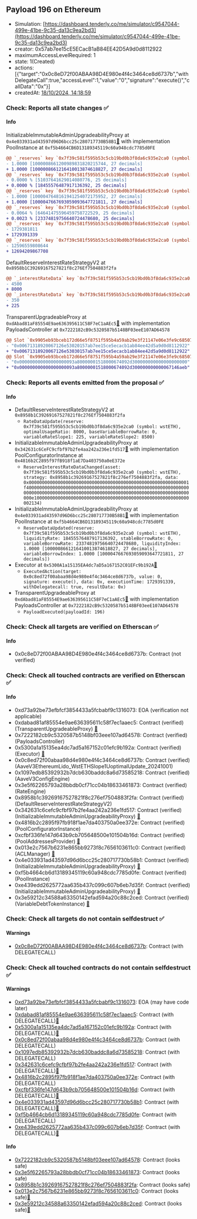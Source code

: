 ## Payload 196 on Ethereum

- Simulation: [https://dashboard.tenderly.co/me/simulator/c9547044-499e-41be-9c35-da13c9ea2bd3](https://dashboard.tenderly.co/me/simulator/c9547044-499e-41be-9c35-da13c9ea2bd3)
- creator: 0x57ab7ee15cE5ECacB1aB84EE42D5A9d0d8112922
- maximumAccessLevelRequired: 1
- state: 1(Created)
- actions: [{"target":"0x0c8eD72f00ABAA98D4E980e4f4c3464ce8d6737b","withDelegateCall":true,"accessLevel":1,"value":"0","signature":"execute()","callData":"0x"}]
- createdAt: [18/10/2024, 14:18:59](https://etherscan.io/tx/0xaa67d56f65757c76298cdec2024de6dc5ea58b53731117fd38a2429dbf5a848a)

### Check: Reports all state changes :white_check_mark:

#### Info


InitializableImmutableAdminUpgradeabilityProxy at `0x4e033931ad43597d96D6bcc25c280717730B58B1`[:ghost:](https://github.com/bgd-labs/aave-address-book "AaveV3EthereumLido.POOL") with implementation PoolInstance at `0xf5b4664CB6D13189345119c60a948cdc7785d0FE`
```diff
@@ `_reserves` key `0x7f39c581f595b53c5cb19bd0b3f8da6c935e2ca0 (symbol: wstETH).liquidityIndex` @@
- 1.0000 [1000008661200989831820215744, 27 decimals]
+ 1.0000 [1000008661216410013874618827, 27 decimals]
@@ `_reserves` key `0x7f39c581f595b53c5cb19bd0b3f8da6c935e2ca0 (symbol: wstETH).currentLiquidityRate` @@
- 0.0000 % [51037641629014080776, 25 decimals]
+ 0.0000 % [18455576487917136392, 25 decimals]
@@ `_reserves` key `0x7f39c581f595b53c5cb19bd0b3f8da6c935e2ca0 (symbol: wstETH).variableBorrowIndex` @@
- 1.0000 [1000047648161941254072175952, 27 decimals]
+ 1.0000 [1000047667693059093647721811, 27 decimals]
@@ `_reserves` key `0x7f39c581f595b53c5cb19bd0b3f8da6c935e2ca0 (symbol: wstETH).currentVariableBorrowRate` @@
- 0.0064 % [64641475596459758722529, 25 decimals]
+ 0.0023 % [23374819756640724478680, 25 decimals]
@@ `_reserves` key `0x7f39c581f595b53c5cb19bd0b3f8da6c935e2ca0 (symbol: wstETH).lastUpdateTimestamp` @@
- 1729381811
+ 1729391339
@@ `_reserves` key `0x7f39c581f595b53c5cb19bd0b3f8da6c935e2ca0 (symbol: wstETH).accruedToTreasury` @@
- 12596559808644
+ 12694209867708
```

DefaultReserveInterestRateStrategyV2 at `0x8958b1C39269167527821f8c276Ef7504883f2fa`
```diff
@@ `_interestRateData` key `0x7f39c581f595b53c5cb19bd0b3f8da6c935e2ca0.optimalUsageRatio` @@
- 4500
+ 8000
@@ `_interestRateData` key `0x7f39c581f595b53c5cb19bd0b3f8da6c935e2ca0.variableRateSlope1` @@
- 350
+ 225
```

TransparentUpgradeableProxy at `0xdAbad81aF85554E9ae636395611C58F7eC1aAEc5`[:ghost:](https://github.com/bgd-labs/aave-address-book "GovernanceV3Ethereum.PAYLOADS_CONTROLLER") with implementation PayloadsController at `0x7222182cB9c5320587b5148BF03eeE107AD64578`
```diff
@@ Slot `0x9905eb93bceb172d66e5f8751f595b4a59ab29e3f21147e06e3fe9c68507d170` @@
- "0x00671318920067126e53020157ab7ee15ce5ecacb1ab84ee42d5a9d0d8112922"
+ "0x00671318920067126e53030157ab7ee15ce5ecacb1ab84ee42d5a9d0d8112922"
@@ Slot `0x9905eb93bceb172d66e5f8751f595b4a59ab29e3f21147e06e3fe9c68507d171` @@
- "0x000000000000000000093a80000001518000674092d300000000000000000000"
+ "0x000000000000000000093a80000001518000674092d300000000000067146aeb"
```


### Check: Reports all events emitted from the proposal :white_check_mark:

#### Info

- DefaultReserveInterestRateStrategyV2 at `0x8958b1C39269167527821f8c276Ef7504883f2fa`
  - `RateDataUpdate(reserve: 0x7f39c581f595b53c5cb19bd0b3f8da6c935e2ca0 (symbol: wstETH), optimalUsageRatio: 8000, baseVariableBorrowRate: 0, variableRateSlope1: 225, variableRateSlope2: 8500)`
- InitializableImmutableAdminUpgradeabilityProxy at `0x342631c6CeFC9cfbf97b2fe4aa242a236e1fd517`[:ghost:](https://github.com/bgd-labs/aave-address-book "AaveV3EthereumLido.POOL_CONFIGURATOR") with implementation PoolConfiguratorInstance at `0x4816b2C2895f97fB918f1aE7Da403750a0eE372e`
  - `ReserveInterestRateDataChanged(asset: 0x7f39c581f595b53c5cb19bd0b3f8da6c935e2ca0 (symbol: wstETH), strategy: 0x8958b1c39269167527821f8c276ef7504883f2fa, data: 0x0000000000000000000000000000000000000000000000000000000000001f40000000000000000000000000000000000000000000000000000000000000000000000000000000000000000000000000000000000000000000000000000000e10000000000000000000000000000000000000000000000000000000000002134)`
- InitializableImmutableAdminUpgradeabilityProxy at `0x4e033931ad43597d96D6bcc25c280717730B58B1`[:ghost:](https://github.com/bgd-labs/aave-address-book "AaveV3EthereumLido.POOL") with implementation PoolInstance at `0xf5b4664CB6D13189345119c60a948cdc7785d0FE`
  - `ReserveDataUpdated(reserve: 0x7f39c581f595b53c5cb19bd0b3f8da6c935e2ca0 (symbol: wstETH), liquidityRate: 18455576487917136392, stableBorrowRate: 0, variableBorrowRate: 23374819756640724478680, liquidityIndex: 1.0000 [1000008661216410013874618827, 27 decimals], variableBorrowIndex: 1.0000 [1000047667693059093647721811, 27 decimals])`
- Executor at `0x5300A1a15135EA4dc7aD5a167152C01EFc9b192A`[:ghost:](https://github.com/bgd-labs/aave-address-book "AaveV2Ethereum.POOL_ADMIN, AaveV2EthereumAMM.POOL_ADMIN, AaveV3Ethereum.ACL_ADMIN, AaveV3EthereumEtherFi.ACL_ADMIN, AaveV3EthereumLido.ACL_ADMIN, GovernanceV3Ethereum.EXECUTOR_LVL_1")
  - `ExecutedAction(target: 0x0c8ed72f00abaa98d4e980e4f4c3464ce8d6737b, value: 0, signature: execute(), data: 0x, executionTime: 1729391339, withDelegatecall: true, resultData: 0x)`
- TransparentUpgradeableProxy at `0xdAbad81aF85554E9ae636395611C58F7eC1aAEc5`[:ghost:](https://github.com/bgd-labs/aave-address-book "GovernanceV3Ethereum.PAYLOADS_CONTROLLER") with implementation PayloadsController at `0x7222182cB9c5320587b5148BF03eeE107AD64578`
  - `PayloadExecuted(payloadId: 196)`

### Check: Check all targets are verified on Etherscan :white_check_mark:

#### Info

- 0x0c8eD72f00ABAA98D4E980e4f4c3464ce8d6737b: Contract (not verified) 

### Check: Check all touched contracts are verified on Etherscan :white_check_mark:

#### Info

- 0xd73a92be73efbfcf3854433a5fcbabf9c1316073: EOA (verification not applicable)
- 0xdabad81af85554e9ae636395611c58f7ec1aaec5: Contract (verified) (TransparentUpgradeableProxy) [:ghost:](https://github.com/bgd-labs/aave-address-book "GovernanceV3Ethereum.PAYLOADS_CONTROLLER")
- 0x7222182cb9c5320587b5148bf03eee107ad64578: Contract (verified) (PayloadsController) 
- 0x5300a1a15135ea4dc7ad5a167152c01efc9b192a: Contract (verified) (Executor) [:ghost:](https://github.com/bgd-labs/aave-address-book "AaveV2Ethereum.POOL_ADMIN, AaveV2EthereumAMM.POOL_ADMIN, AaveV3Ethereum.ACL_ADMIN, AaveV3EthereumEtherFi.ACL_ADMIN, AaveV3EthereumLido.ACL_ADMIN, GovernanceV3Ethereum.EXECUTOR_LVL_1")
- 0x0c8ed72f00abaa98d4e980e4f4c3464ce8d6737b: Contract (verified) (AaveV3EthereumLido_WstETHSlope1UoptimalUpdate_20241001) 
- 0x1097edb85392932b7dcb630baddc8a6d73585218: Contract (verified) (AaveV3ConfigEngine) 
- 0x3e5f62265793a28bbdb0cf71cc04b18633461873: Contract (verified) (RateEngine) 
- 0x8958b1c39269167527821f8c276ef7504883f2fa: Contract (verified) (DefaultReserveInterestRateStrategyV2) 
- 0x342631c6cefc9cfbf97b2fe4aa242a236e1fd517: Contract (verified) (InitializableImmutableAdminUpgradeabilityProxy) [:ghost:](https://github.com/bgd-labs/aave-address-book "AaveV3EthereumLido.POOL_CONFIGURATOR")
- 0x4816b2c2895f97fb918f1ae7da403750a0ee372e: Contract (verified) (PoolConfiguratorInstance) 
- 0xcfbf336fe147d643b9cb705648500e101504b16d: Contract (verified) (PoolAddressesProvider) [:ghost:](https://github.com/bgd-labs/aave-address-book "AaveV3EthereumLido.POOL_ADDRESSES_PROVIDER")
- 0x013e2c7567b6231e865bb9273f8c7656103611c0: Contract (verified) (ACLManager) [:ghost:](https://github.com/bgd-labs/aave-address-book "AaveV3EthereumLido.ACL_MANAGER")
- 0x4e033931ad43597d96d6bcc25c280717730b58b1: Contract (verified) (InitializableImmutableAdminUpgradeabilityProxy) [:ghost:](https://github.com/bgd-labs/aave-address-book "AaveV3EthereumLido.POOL")
- 0xf5b4664cb6d13189345119c60a948cdc7785d0fe: Contract (verified) (PoolInstance) 
- 0xe439edd2625772aa635b437c099c607b6eb7d35f: Contract (verified) (InitializableImmutableAdminUpgradeabilityProxy) [:ghost:](https://github.com/bgd-labs/aave-address-book "AaveV3EthereumLido.ASSETS.wstETH.V_TOKEN")
- 0x3e59212c34588a63350142efad594a20c88c2ced: Contract (verified) (VariableDebtTokenInstance) [:ghost:](https://github.com/bgd-labs/aave-address-book "AaveV3EthereumLido.DEFAULT_VARIABLE_DEBT_TOKEN_IMPL_REV_1")

### Check: Check all targets do not contain selfdestruct :white_check_mark:

#### Warnings

- [0x0c8eD72f00ABAA98D4E980e4f4c3464ce8d6737b](https://etherscan.io/address/0x0c8eD72f00ABAA98D4E980e4f4c3464ce8d6737b): Contract (with DELEGATECALL)

### Check: Check all touched contracts do not contain selfdestruct :white_check_mark:

#### Warnings

- [0xd73a92be73efbfcf3854433a5fcbabf9c1316073](https://etherscan.io/address/0xd73a92be73efbfcf3854433a5fcbabf9c1316073): EOA (may have code later)
- [0xdabad81af85554e9ae636395611c58f7ec1aaec5](https://etherscan.io/address/0xdabad81af85554e9ae636395611c58f7ec1aaec5): Contract (with DELEGATECALL)[:ghost:](https://github.com/bgd-labs/aave-address-book "GovernanceV3Ethereum.PAYLOADS_CONTROLLER")
- [0x5300a1a15135ea4dc7ad5a167152c01efc9b192a](https://etherscan.io/address/0x5300a1a15135ea4dc7ad5a167152c01efc9b192a): Contract (with DELEGATECALL)[:ghost:](https://github.com/bgd-labs/aave-address-book "AaveV2Ethereum.POOL_ADMIN, AaveV2EthereumAMM.POOL_ADMIN, AaveV3Ethereum.ACL_ADMIN, AaveV3EthereumEtherFi.ACL_ADMIN, AaveV3EthereumLido.ACL_ADMIN, GovernanceV3Ethereum.EXECUTOR_LVL_1")
- [0x0c8ed72f00abaa98d4e980e4f4c3464ce8d6737b](https://etherscan.io/address/0x0c8ed72f00abaa98d4e980e4f4c3464ce8d6737b): Contract (with DELEGATECALL)
- [0x1097edb85392932b7dcb630baddc8a6d73585218](https://etherscan.io/address/0x1097edb85392932b7dcb630baddc8a6d73585218): Contract (with DELEGATECALL)
- [0x342631c6cefc9cfbf97b2fe4aa242a236e1fd517](https://etherscan.io/address/0x342631c6cefc9cfbf97b2fe4aa242a236e1fd517): Contract (with DELEGATECALL)[:ghost:](https://github.com/bgd-labs/aave-address-book "AaveV3EthereumLido.POOL_CONFIGURATOR")
- [0x4816b2c2895f97fb918f1ae7da403750a0ee372e](https://etherscan.io/address/0x4816b2c2895f97fb918f1ae7da403750a0ee372e): Contract (with DELEGATECALL)
- [0xcfbf336fe147d643b9cb705648500e101504b16d](https://etherscan.io/address/0xcfbf336fe147d643b9cb705648500e101504b16d): Contract (with DELEGATECALL)[:ghost:](https://github.com/bgd-labs/aave-address-book "AaveV3EthereumLido.POOL_ADDRESSES_PROVIDER")
- [0x4e033931ad43597d96d6bcc25c280717730b58b1](https://etherscan.io/address/0x4e033931ad43597d96d6bcc25c280717730b58b1): Contract (with DELEGATECALL)[:ghost:](https://github.com/bgd-labs/aave-address-book "AaveV3EthereumLido.POOL")
- [0xf5b4664cb6d13189345119c60a948cdc7785d0fe](https://etherscan.io/address/0xf5b4664cb6d13189345119c60a948cdc7785d0fe): Contract (with DELEGATECALL)
- [0xe439edd2625772aa635b437c099c607b6eb7d35f](https://etherscan.io/address/0xe439edd2625772aa635b437c099c607b6eb7d35f): Contract (with DELEGATECALL)[:ghost:](https://github.com/bgd-labs/aave-address-book "AaveV3EthereumLido.ASSETS.wstETH.V_TOKEN")

#### Info

- [0x7222182cb9c5320587b5148bf03eee107ad64578](https://etherscan.io/address/0x7222182cb9c5320587b5148bf03eee107ad64578): Contract (looks safe)
- [0x3e5f62265793a28bbdb0cf71cc04b18633461873](https://etherscan.io/address/0x3e5f62265793a28bbdb0cf71cc04b18633461873): Contract (looks safe)
- [0x8958b1c39269167527821f8c276ef7504883f2fa](https://etherscan.io/address/0x8958b1c39269167527821f8c276ef7504883f2fa): Contract (looks safe)
- [0x013e2c7567b6231e865bb9273f8c7656103611c0](https://etherscan.io/address/0x013e2c7567b6231e865bb9273f8c7656103611c0): Contract (looks safe)[:ghost:](https://github.com/bgd-labs/aave-address-book "AaveV3EthereumLido.ACL_MANAGER")
- [0x3e59212c34588a63350142efad594a20c88c2ced](https://etherscan.io/address/0x3e59212c34588a63350142efad594a20c88c2ced): Contract (looks safe)[:ghost:](https://github.com/bgd-labs/aave-address-book "AaveV3EthereumLido.DEFAULT_VARIABLE_DEBT_TOKEN_IMPL_REV_1")

